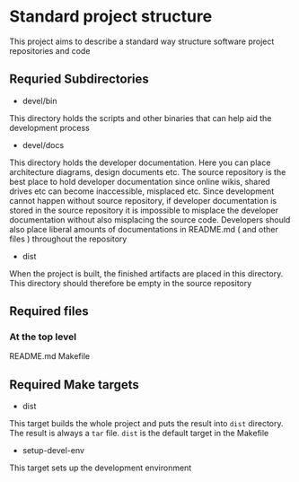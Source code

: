 # Standard project structure

This project aims to describe a standard way structure software project repositories and code

## Requried Subdirectories


* devel/bin

This directory holds the scripts and other binaries that can help aid the development process

* devel/docs

This directory holds the developer documentation. Here you can place architecture diagrams, design documents etc. The source repository is the best place to hold developer documentation since online wikis, shared drives etc can become inaccessible, misplaced etc. Since development cannot happen without source repository, if developer documentation is stored in the source repository it is impossible to misplace the developer documentation without also misplacing the source code. Developers should also place liberal amounts of documentations in README.md ( and other files ) throughout the repository

* dist

When the project is built, the finished artifacts are placed in this directory. This directory should therefore be empty in the source repository

## Required files

### At the top level

README.md
Makefile

## Required Make targets

* dist

This target builds the whole project and puts the result into `dist` directory. The result is always a `tar` file. `dist` is the default target in the Makefile

* setup-devel-env

This target sets up the development environment
